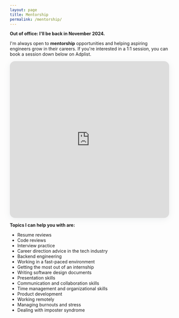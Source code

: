 ```yaml
---
layout: page
title: Mentorship
permalink: /mentorship/
---
```


**Out of office: I'll be back in November 2024.**

I'm always open to **mentorship** opportunities and helping aspiring engineers grow in their careers. If you're interested in a 1:1 session, you can book a session down below on Adplist.

<section style="height: 496px; box-shadow: rgba(142, 151, 158, 0.15) 0px 4px 19px 0px; border-radius: 16px; overflow: hidden; width: 100%; max-width: 650px;"><iframe src="https://adplist.org/widgets/single-session?src=shehab-abdel-salam&amp;session=38654-mentorship-session" title="Mentorship Session" width="100%" height="100%" loading="lazy" style="border: 0px;"></iframe></section>
<p></p>

**Topics I can help you with are:**

- Resume reviews
- Code reviews
- Interview practice
- Career direction advice in the tech industry
- Backend engineering
- Working in a fast-paced environment
- Getting the most out of an internship
- Writing software design documents
- Presentation skills
- Communication and collaboration skills
- Time management and organizational skills
- Product development
- Working remotely
- Managing burnouts and stress
- Dealing with imposter syndrome

